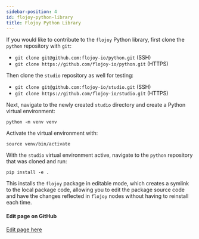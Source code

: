 ```yaml
---
sidebar-position: 4
id: flojoy-python-library
title: Flojoy Python Library
---
```


If you would like to contribute to the `flojoy` Python library, first clone the `python` repository with `git`:

- `git clone git@github.com:flojoy-io/python.git` (SSH)
- `git clone https://github.com/flojoy-io/python.git` (HTTPS)

Then clone the `studio` repository as well for testing:

- `git clone git@github.com:flojoy-io/studio.git` (SSH)
- `git clone https://github.com/flojoy-io/studio.git` (HTTPS)

Next, navigate to the newly created `studio` directory and create a Python virtual environment:

```
python -m venv venv
```

Activate the virtual environment with:

```
source venv/bin/activate
```

With the `studio` virtual environment active, navigate to the `python` repository that was cloned and run:

```
pip install -e .
```

This installs the `flojoy` package in editable mode, which creates a symlink to the local package code, allowing you to edit the package source code and have the changes reflected in `flojoy` nodes without having to reinstall each time.

<SectionBreak />

[//]: # (Edit page on GitHub)

#### Edit page on GitHub

[Edit page here](https://github.com/flojoy-ai/docs/blob/main/docs/advanced-usage/flojoy-python-library.md)
